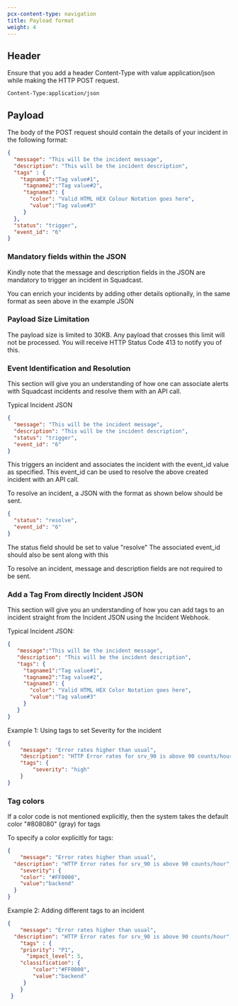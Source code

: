 ```yaml
---
pcx-content-type: navigation
title: Payload format
weight: 4
---
```


## Header

Ensure that you add a header Content-Type with value application/json while making the HTTP POST request.

`Content-Type:application/json`

## Payload 
The body of the POST request should contain the details of your incident in the following format:

```json
{
  "message": "This will be the incident message",
  "description": "This will be the incident description",
  "tags" : {
    "tagname1":"Tag value#1",
     "tagname2":"Tag value#2",
     "tagname3": {
       "color": "Valid HTML HEX Colour Notation goes here",
       "value":"Tag value#3"
     }
  },
  "status": "trigger",
  "event_id": "6"
}
```


### Mandatory fields within the JSON

Kindly note that the message and description fields in the JSON are mandatory to trigger an incident in Squadcast. 

You can enrich your incidents by adding other details optionally, in the same format as seen above in the example JSON

### Payload Size Limitation

The payload size is limited to 30KB. Any payload that crosses this limit will not be processed.
You will receive HTTP Status Code 413 to notify you of this.

### Event Identification and Resolution
This section will give you an understanding of how one can associate alerts with Squadcast incidents and resolve them with an API call.

Typical Incident JSON
```json
{
  "message": "This will be the incident message",
  "description": "This will be the incident description",
  "status": "trigger",
  "event_id": "6"
}
```

This triggers an incident and associates the incident with the event_id value as specified. This event_id can be used to resolve the above created incident with an API call.

To resolve an incident, a JSON with the format as shown below should be sent.
```json
{
  "status": "resolve",
  "event_id": "6"
}
```


The status field should be set to value "resolve"
The associated event_id should also be sent along with this

To resolve an incident, message and description fields are not required to be sent.

### Add a Tag From directly Incident JSON

This section will give you an understanding of how you can add tags to an incident straight from the Incident JSON using the Incident Webhook.

Typical Incident JSON:
```json
{
   "message":"This will be the incident message",
   "description": "This will be the incident description",
   "tags": {
     "tagname1":"Tag value#1",
     "tagname2":"Tag value#2",
     "tagname3": {
       "color": "Valid HTML HEX Color Notation goes here",
       "value":"Tag value#3"
     }
   }
}
```


Example 1: Using tags to set Severity for the incident
```json
{
  	"message": "Error rates higher than usual",
    "description": "HTTP Error rates for srv_90 is above 90 counts/hour",
    "tags": {
    	"severity": "high"
    }
}
```


### Tag colors

If a color code is not mentioned explicitly, then the system takes the default color "#808080" (gray) for tags

To specify a color explicitly for tags:

```json
{
	"message": "Error rates higher than usual",
  "description": "HTTP Error rates for srv_90 is above 90 counts/hour",
	"severity": {
  	"color": "#FF0000",
  	"value":"backend"
  }
}
```

Example 2: Adding different tags to an incident

```json
{
	"message": "Error rates higher than usual",
  "description": "HTTP Error rates for srv_90 is above 90 counts/hour",
	"tags" : {
   	"priority": "P1",
	  "impact_level": 5,
   	"classification": {
    	"color":"#FF0000",
     	"value":"backend"
     }
 	}
 }
 ```

